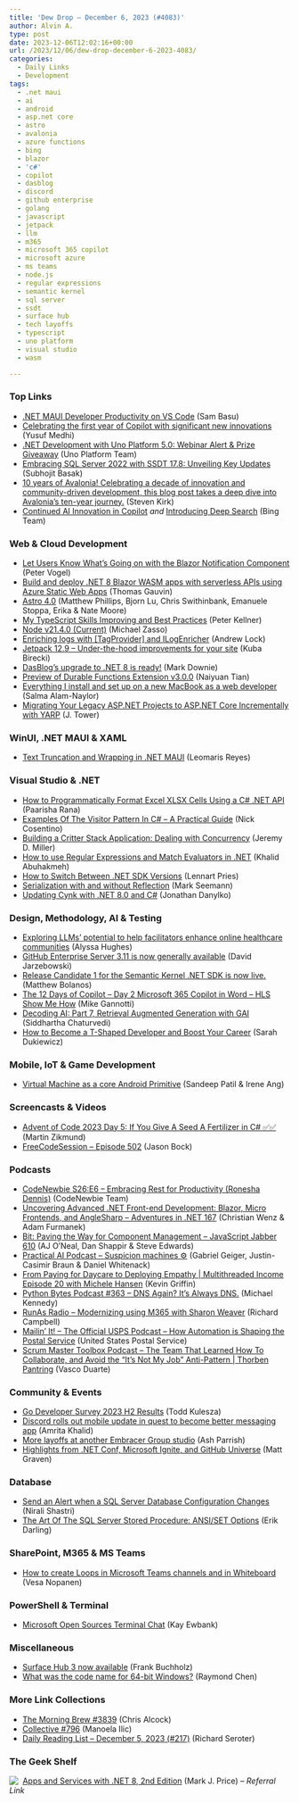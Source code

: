 ```yaml
---
title: 'Dew Drop – December 6, 2023 (#4083)'
author: Alvin A.
type: post
date: 2023-12-06T12:02:16+00:00
url: /2023/12/06/dew-drop-december-6-2023-4083/
categories:
  - Daily Links
  - Development
tags:
  - .net maui
  - ai
  - android
  - asp.net core
  - astro
  - avalonia
  - azure functions
  - bing
  - blazor
  - 'c#'
  - copilot
  - dasblog
  - discord
  - github enterprise
  - golang
  - javascript
  - jetpack
  - llm
  - m365
  - microsoft 365 copilot
  - microsoft azure
  - ms teams
  - node.js
  - regular expressions
  - semantic kernel
  - sql server
  - ssdt
  - surface hub
  - tech layoffs
  - typescript
  - uno platform
  - visual studio
  - wasm

---
```

### <a name="top"></a>Top Links

  * <a href="https://www.telerik.com/blogs/net-maui-developer-productivity-vs-code" target="_blank" rel="noopener">.NET MAUI Developer Productivity on VS Code</a> (Sam Basu)
  * <a href="https://blogs.microsoft.com/blog/2023/12/05/celebrating-the-first-year-of-copilot-with-significant-new-innovations/" target="_blank" rel="noopener">Celebrating the first year of Copilot with significant new innovations</a> (Yusuf Medhi)
  * <a href="https://platform.uno/blog/uno-platform-5-0-webinar/" target="_blank" rel="noopener">.NET Development with Uno Platform 5.0: Webinar Alert & Prize Giveaway</a> (Uno Platform Team)
  * <a href="https://devblogs.microsoft.com/visualstudio/embracing-sql-server-2022-with-ssdt-17-8-unveiling-key-updates/" target="_blank" rel="noopener">Embracing SQL Server 2022 with SSDT 17.8: Unveiling Key Updates</a> (Subhojit Basak)
  * <a href="https://avaloniaui.net/Blog/10-years-of-avalonia" target="_blank" rel="noopener">10 years of Avalonia! Celebrating a decade of innovation and community-driven development, this blog post takes a deep dive into Avalonia&#8217;s ten-year journey.</a> (Steven Kirk)
  * <a href="https://blogs.bing.com/search-quality-insights/december-2023/Continued-AI-Innovation-in-Copilot" target="_blank" rel="noopener">Continued AI Innovation in Copilot</a> _and_ <a href="https://blogs.bing.com/search-quality-insights/december-2023/Introducing-Deep-Search" target="_blank" rel="noopener">Introducing Deep Search</a> (Bing Team)



### <a name="web"></a>Web & Cloud Development

  * <a href="https://www.telerik.com/blogs/let-users-know-whats-going-blazor-notification-component" target="_blank" rel="noopener">Let Users Know What’s Going on with the Blazor Notification Component</a> (Peter Vogel)
  * <a href="https://techcommunity.microsoft.com/t5/apps-on-azure-blog/build-and-deploy-net-8-blazor-wasm-apps-with-serverless-apis/ba-p/3988412" target="_blank" rel="noopener">Build and deploy .NET 8 Blazor WASM apps with serverless APIs using Azure Static Web Apps</a> (Thomas Gauvin)
  * <a href="https://astro.build/blog/astro-4/" target="_blank" rel="noopener">Astro 4.0</a> (Matthew Phillips, Bjorn Lu, Chris Swithinbank, Emanuele Stoppa, Erika & Nate Moore)
  * <a href="https://peterkellner.net//2023/12/05/my-typescript-skills-improving-and-best-practices/" target="_blank" rel="noopener">My TypeScript Skills Improving and Best Practices</a> (Peter Kellner)
  * <a href="https://nodejs.org/en/blog/release/v21.4.0" target="_blank" rel="noopener">Node v21.4.0 (Current)</a> (Michael Zasso)
  * <a href="https://andrewlock.net/customising-the-new-telemetry-logging-source-generator/" target="_blank" rel="noopener">Enriching logs with [TagProvider] and ILogEnricher</a> (Andrew Lock)
  * <a href="https://jetpack.com/blog/jetpack-12-9-under-the-hood-improvements-for-your-site/" target="_blank" rel="noopener">Jetpack 12.9 – Under-the-hood improvements for your site</a> (Kuba Birecki)
  * <a href="https://www.poppastring.com/blog/dasblogs-upgrade-to-net-8-is-ready" target="_blank" rel="noopener">DasBlog’s upgrade to .NET 8 is ready!</a> (Mark Downie)
  * <a href="https://techcommunity.microsoft.com/t5/apps-on-azure-blog/preview-of-durable-functions-extension-v3-0-0/ba-p/4000452" target="_blank" rel="noopener">Preview of Durable Functions Extension v3.0.0</a> (Naiyuan Tian)
  * <a href="https://whitep4nth3r.com/blog/everything-i-install-and-set-up-on-a-new-macbook-as-a-web-developer/" target="_blank" rel="noopener">Everything I install and set up on a new MacBook as a web developer</a> (Salma Alam-Naylor)
  * <a href="https://trailheadtechnology.com/migrating-legacy-asp-net-to-asp-net-core-incrementally-with-yarp/" target="_blank" rel="noopener">Migrating Your Legacy ASP.NET Projects to ASP.NET Core Incrementally with YARP</a> (J. Tower)



### <a name="silverlight"></a>WinUI, .NET MAUI & XAML

  * <a href="https://askxammy.com/text-truncation-and-wrapping-in-net-maui/" target="_blank" rel="noopener">Text Truncation and Wrapping in .NET MAUI</a> (Leomaris Reyes)



### <a name="dotnet"></a>Visual Studio & .NET

  * <a href="https://developer.mescius.com/blogs/how-to-progammatically-format-excel-xlsx-cells-using-a-c-sharp-net-api" target="_blank" rel="noopener">How to Programmatically Format Excel XLSX Cells Using a C# .NET API</a> (Paarisha Rana)
  * <a href="https://www.devleader.ca/2023/12/05/examples-of-the-visitor-pattern-in-c-a-practical-guide/" target="_blank" rel="noopener">Examples Of The Visitor Pattern In C# – A Practical Guide</a> (Nick Cosentino)
  * <a href="https://jeremydmiller.com/2023/12/05/building-a-critter-stack-application-dealing-with-concurrency/" target="_blank" rel="noopener">Building a Critter Stack Application: Dealing with Concurrency</a> (Jeremy D. Miller)
  * <a href="https://khalidabuhakmeh.com/how-to-use-regular-expressions-and-match-evaluators-in-dotnet" target="_blank" rel="noopener">How to use Regular Expressions and Match Evaluators in .NET</a> (Khalid Abuhakmeh)
  * <a href="https://code-maze.com/dotnet-switch-between-sdk-versions/" target="_blank" rel="noopener">How to Switch Between .NET SDK Versions</a> (Lennart Pries)
  * <a href="https://blog.ploeh.dk/2023/12/04/serialization-with-and-without-reflection/" target="_blank" rel="noopener">Serialization with and without Reflection</a> (Mark Seemann)
  * <a href="https://www.danylkoweb.com/Blog/updating-cynk-with-net-80-and-c-TP" target="_blank" rel="noopener">Updating Cynk with .NET 8.0 and C#</a> (Jonathan Danylko)



### <a name="design"></a>Design, Methodology, AI & Testing

  * <a href="https://www.microsoft.com/en-us/research/blog/exploring-llms-potential-to-help-facilitators-enhance-online-healthcare-communities/" target="_blank" rel="noopener">Exploring LLMs’ potential to help facilitators enhance online healthcare communities</a> (Alyssa Hughes)
  * <a href="https://github.blog/2023-12-05-github-enterprise-server-3-11-is-now-generally-available/" target="_blank" rel="noopener">GitHub Enterprise Server 3.11 is now generally available</a> (David Jarzebowski)
  * <a href="https://devblogs.microsoft.com/semantic-kernel/release-candidate-1-for-the-semantic-kernel-net-sdk-is-now-live/" target="_blank" rel="noopener">Release Candidate 1 for the Semantic Kernel .NET SDK is now live.</a> (Matthew Bolanos)
  * <a href="https://techcommunity.microsoft.com/t5/healthcare-and-life-sciences/the-12-days-of-copilot-day-2-microsoft-365-copilot-in-word-hls/ba-p/4000368" target="_blank" rel="noopener">The 12 Days of Copilot – Day 2 Microsoft 365 Copilot in Word – HLS Show Me How</a> (Mike Gannotti)
  * <a href="https://devblogs.microsoft.com/azuregov/decoding-ai-part-7/" target="_blank" rel="noopener">Decoding AI: Part 7, Retrieval Augmented Generation with GAI</a> (Siddhartha Chaturvedi)
  * <a href="https://www.sadukie.com/2023/12/05/how-to-become-a-t-shaped-developer-and-boost-your-career/?utm_source=rss&utm_medium=rss&utm_campaign=how-to-become-a-t-shaped-developer-and-boost-your-career" target="_blank" rel="noopener">How to Become a T-Shaped Developer and Boost Your Career</a> (Sarah Dukiewicz)



### <a name="mobile"></a>Mobile, IoT & Game Development

  * <a href="http://android-developers.googleblog.com/2023/12/virtual-machines-as-core-android-primitive.html" target="_blank" rel="noopener">Virtual Machine as a core Android Primitive</a> (Sandeep Patil & Irene Ang)



### <a name="videos"></a>Screencasts & Videos

  * <a href="http://www.youtube.com/watch?v=rX3ui2FvY7s" target="_blank" rel="noopener">Advent of Code 2023 Day 5: If You Give A Seed A Fertilizer in C# ✅✅</a> (Martin Zikmund)
  * <a href="http://www.youtube.com/watch?v=7BPsLYWNkAA" target="_blank" rel="noopener">FreeCodeSession &#8211; Episode 502</a> (Jason Bock)



### <a name="podcasts"></a>Podcasts

  * <a href="https://www.codenewbie.org/podcast/embracing-rest-for-productivity" target="_blank" rel="noopener">CodeNewbie S26:E6 &#8211; Embracing Rest for Productivity (Ronesha Dennis)</a> (CodeNewbie Team)
  * <a href="https://topenddevs.com/podcasts/adventures-in-net/episodes/uncovering-advanced-net-front-end-development-blazor-micro-frontends-and-anglesharp-net-167" target="_blank" rel="noopener">Uncovering Advanced .NET Front-end Development: Blazor, Micro Frontends, and AngleSharp &#8211; Adventures in .NET 167</a> (Christian Wenz & Adam Furmanek)
  * <a href="https://topenddevs.com/podcasts/javascript-jabber/episodes/bit-paving-the-way-for-component-management-jsj-610" target="_blank" rel="noopener">Bit: Paving the Way for Component Management &#8211; JavaScript Jabber 610</a> (AJ O&#8217;Neal, Dan Shappir & Steve Edwards)
  * <a href="https://changelog.com/practicalai/248" target="_blank" rel="noopener">Practical AI Podcast &#8211; Suspicion machines ⚙️</a> (Gabriel Geiger, Justin-Casimir Braun & Daniel Whitenack)
  * <a href="https://share.transistor.fm/s/799ca240" target="_blank" rel="noopener">From Paying for Daycare to Deploying Empathy | Multithreaded Income Episode 20 with Michele Hansen</a> (Kevin Griffin)
  * <a href="https://pythonbytes.fm/episodes/show/363/dns-again-its-always-dns" target="_blank" rel="noopener">Python Bytes Podcast #363 &#8211; DNS Again? It&#8217;s Always DNS.</a> (Michael Kennedy)
  * <a href="https://runasradio.com/Shows/Show/909" target="_blank" rel="noopener">RunAs Radio &#8211; Modernizing using M365 with Sharon Weaver</a> (Richard Campbell)
  * <a href="https://podcasts.apple.com/us/podcast/how-automation-is-shaping-the-postal-service/id1587184784?i=1000637575222" target="_blank" rel="noopener">Mailin’ It! &#8211; The Official USPS Podcast &#8211; How Automation is Shaping the Postal Service</a> (United States Postal Service)
  * <a href="https://scrummastertoolbox.libsyn.com/the-team-that-learned-how-to-collaborate-and-avoid-the-its-not-my-job-anti-pattern-thorben-pantring" target="_blank" rel="noopener">Scrum Master Toolbox Podcast &#8211; The Team That Learned How To Collaborate, and Avoid the “It’s Not My Job” Anti-Pattern | Thorben Pantring</a> (Vasco Duarte)



### <a name="events"></a>Community & Events

  * <a href="https://go.dev/blog/survey2023-h2-results" target="_blank" rel="noopener">Go Developer Survey 2023 H2 Results</a> (Todd Kulesza)
  * <a href="https://www.theverge.com/2023/12/5/23989155/discord-mobile-app-refresh-midnight-view" target="_blank" rel="noopener">Discord rolls out mobile update in quest to become better messaging app</a> (Amrita Khalid)
  * <a href="https://www.theverge.com/2023/12/5/23989128/new-world-interactive-layoffs-embracer-group-insurgency-sandstorm" target="_blank" rel="noopener">More layoffs at another Embracer Group studio</a> (Ash Parrish)
  * <a href="https://techcommunity.microsoft.com/t5/apps-on-azure-blog/highlights-from-net-conf-microsoft-ignite-and-github-universe/ba-p/4001895" target="_blank" rel="noopener">Highlights from .NET Conf, Microsoft Ignite, and GitHub Universe</a> (Matt Graven)



### <a name="sql"></a>Database

  * <a href="https://www.mssqltips.com/sqlservertip/7862/sql-server-database-configuration-change-alert-ddl-triggers/" target="_blank" rel="noopener">Send an Alert when a SQL Server Database Configuration Changes</a> (Nirali Shastri)
  * <a href="https://erikdarling.com/the-art-of-the-sql-server-stored-procedure-ansi-set-options/" target="_blank" rel="noopener">The Art Of The SQL Server Stored Procedure: ANSI/SET Options</a> (Erik Darling)



### <a name="sp"></a>SharePoint, M365 & MS Teams

  * <a href="https://mymetaverseday.com/2023/12/05/loops-in-channels-whiteboard/" target="_blank" rel="noopener">How to create Loops in Microsoft Teams channels and in Whiteboard</a> (Vesa Nopanen)



### <a name="ps"></a>PowerShell & Terminal

  * <a href="http://www.i-programmer.info/news/177-windows-8/16807-microsoft-open-sources-terminal-chat.html" target="_blank" rel="noopener">Microsoft Open Sources Terminal Chat</a> (Kay Ewbank)



### <a name="misc"></a>Miscellaneous

  * <a href="https://techcommunity.microsoft.com/t5/surface-it-pro-blog/surface-hub-3-now-available/ba-p/1669711" target="_blank" rel="noopener">Surface Hub 3 now available</a> (Frank Buchholz)
  * <a href="https://devblogs.microsoft.com/oldnewthing/20231205-00/?p=109103" target="_blank" rel="noopener">What was the code name for 64-bit Windows?</a> (Raymond Chen)



### <a name="links"></a>More Link Collections

  * <a href="https://blog.cwa.me.uk/2023/12/06/the-morning-brew-3839/" target="_blank" rel="noopener">The Morning Brew #3839</a> (Chris Alcock)
  * <a href="https://tympanus.net/codrops/collective/collective-796/" target="_blank" rel="noopener">Collective #796</a> (Manoela Ilic)
  * <a href="https://seroter.com/2023/12/05/daily-reading-list-december-5-2023-217/" target="_blank" rel="noopener">Daily Reading List – December 5, 2023 (#217)</a> (Richard Seroter)



### <a name="shelf"></a>The Geek Shelf

<img decoding="async" align="left" style="margin: 0px 4px 0px 0px; border: 0px currentcolor; border-image: none; float: left; display: inline; background-image: none;" src="https://m.media-amazon.com/images/I/51Tt2nwQwBL._SS135_.jpg" border="0" /> &nbsp;<a href="https://www.amazon.com/dp/183763713X/?tag=amavin-20" target="_blank" rel="noopener">Apps and Services with .NET 8, 2nd Edition</a> (Mark J. Price) _&#8211; Referral Link_
